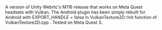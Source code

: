 A version of Unity Webrtc's M116 release that works on Meta Quest headsets with Vulkan. The Android plugin has been simply rebuilt for Android with EXPORT_HANDLE = false in VulkanTexture2D::Init function of VulkanTexture2D.cpp . Tested on Meta Quest 3.

